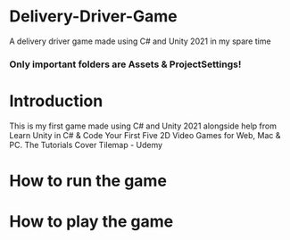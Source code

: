 # Delivery-Driver-Game
A delivery driver game made using C# and Unity 2021 in my spare time 

### Only important folders are Assets & ProjectSettings!

# Introduction
This is my first game made using C# and Unity 2021 alongside help from Learn Unity in C# & Code Your First Five 2D Video Games for Web, Mac & PC. The Tutorials Cover Tilemap - Udemy 

# How to run the game

# How to play the game

# 
